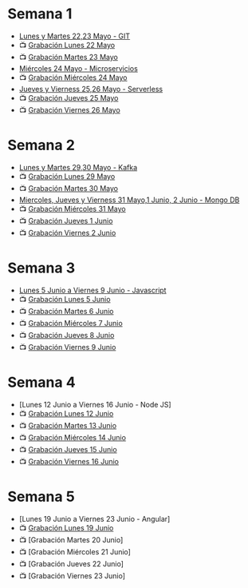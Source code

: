 # Semana 1
- [Lunes y Martes 22,23 Mayo - GIT](https://drive.google.com/file/d/1HnXZ6FgOQtTnxyfxTAH-G4Nm5tFGUFI8/view?usp=sharing)
- 📺 [Grabación Lunes 22 Mayo](https://drive.google.com/file/d/1zey1I1IYGvK9eAG3rZpt4W6VOQT3oziO/view?usp=share_link)
- 📺 [Grabación Martes 23 Mayo](https://drive.google.com/file/d/1qcCJaMumGty9pQe4YtZgVQL9BSPrjClC/view?usp=share_link)
- [Miércoles 24 Mayo - Microservicios](https://drive.google.com/file/d/16MbP8wUmHxrbw4IpdEQOJi277XrK4T0o/view?usp=sharing)
- 📺 [Grabación Miércoles 24 Mayo](https://drive.google.com/file/d/1P9CgsFyYecrcsn7vT2tITZHZMr_oYFMm/view?usp=share_link)
- [Jueves y Vierness 25,26 Mayo - Serverless](https://drive.google.com/file/d/1Q0ci1TDehBuHM-2jGMJp_HxSYWCxV8Aj/view?usp=sharing)
- 📺 [Grabación Jueves 25 Mayo](https://drive.google.com/file/d/10bVU9dT-xMGIAH2chgSbN-Q0fj0v2EFS/view?usp=share_link)
- 📺 [Grabación Viernes 26 Mayo](https://drive.google.com/file/d/136IBH-ly9jTstVprd9UJ0m2DGxR8PYSd/view?usp=share_link)

# Semana 2
- [Lunes y Martes 29,30 Mayo - Kafka](https://drive.google.com/file/d/1d0F31QVdxriMjViy24urpuCuPrnjvdIY/view?usp=sharing)
- 📺 [Grabación Lunes 29 Mayo](https://drive.google.com/file/d/1oqOJfCCaw9nImW_t5jMTqtLAFXtFS5a3/view?usp=share_link)
- 📺 [Grabación Martes 30 Mayo](https://drive.google.com/file/d/17NvvFVAsOntOeoubRhDxptSmvLSFKmcp/view?usp=share_link)
- [Miercoles, Jueves y Vierness 31 Mayo,1 Junio, 2 Junio - Mongo DB](https://drive.google.com/file/d/1-MFd5gDATTquio7_GVSsvWNVuETuOScY/view?usp=share_link)
- 📺 [Grabación Miércoles 31 Mayo](https://drive.google.com/file/d/1bZF9b5KBRp4X0StMKOcH4DoTYvtT0oac/view?usp=share_link)
- 📺 [Grabación Jueves 1 Junio](https://drive.google.com/file/d/1WBj4KcPDk-1A5AxckvRV94Nzv9TqJNYT/view?usp=drive_link)
- 📺 [Grabación Viernes 2 Junio](https://drive.google.com/file/d/14MSD1QVWOuzy94QAAzX7LpaQno9-B13B/view?usp=drive_link)

# Semana 3
- [Lunes 5 Junio a Viernes 9 Junio - Javascript](https://drive.google.com/file/d/1E8WTYxizJEgzoWIWP_cUnJpONcgAV2O0/view?usp=sharing)
- 📺 [Grabación Lunes 5 Junio](https://drive.google.com/file/d/1h9zzsRSm8QcqOyZCb0Sqrs0kXfKtap4g/view?usp=drive_link)
- 📺 [Grabación Martes 6 Junio](https://drive.google.com/file/d/162RaSwyE1ctk9vDwW0H9mTHubMd9NxWL/view?usp=drive_link)
- 📺 [Grabación Miércoles 7 Junio](https://drive.google.com/file/d/1WgR0qQ2UROn84IVcrdFO63mK03LMt7_P/view?usp=drive_link)
- 📺 [Grabación Jueves 8 Junio](https://drive.google.com/file/d/1UaIA1hY3DxpZX-WYRko-biqs59awWCWA/view?usp=drive_link)
- 📺 [Grabación Viernes 9 Junio](https://drive.google.com/file/d/19o5z6kcloQiUmBZe9O5N3a30cag19A8r/view?usp=drive_link)

# Semana 4
- [Lunes 12 Junio a Viernes 16 Junio - Node JS]
- 📺 [Grabación Lunes 12 Junio](https://drive.google.com/file/d/11f62LI8OaNTQpOyI0vC3d5qmZrWYa5a-/view?usp=drive_link)
- 📺 [Grabación Martes 13 Junio](https://drive.google.com/file/d/17OmEkSz3uCMKRZB9iBtTX0CIJRRvoVLy/view?usp=drive_link)
- 📺 [Grabación Miércoles 14 Junio](https://drive.google.com/file/d/1_7dDLykCgvZgbWHU2968JVQ93cYZLOvu/view?usp=drive_link)
- 📺 [Grabación Jueves 15 Junio](https://drive.google.com/file/d/1FaALFD1b9eXXN7pXUFljDkm1kJfxZW_x/view?usp=drive_link)
- 📺 [Grabación Viernes 16 Junio](https://drive.google.com/file/d/11boVyvNxAb0gsE-aCJaH_9978p5tu2rN/view?usp=drive_link)

# Semana 5
- [Lunes 19 Junio a Viernes 23 Junio - Angular]
- 📺 [Grabación Lunes 19 Junio](https://drive.google.com/file/d/1pyqky_o7cAV2pe7pJqORIykd0072IN8e/view?usp=drive_link)
- 📺 [Grabación Martes 20 Junio]
- 📺 [Grabación Miércoles 21 Junio]
- 📺 [Grabación Jueves 22 Junio]
- 📺 [Grabación Viernes 23 Junio]
